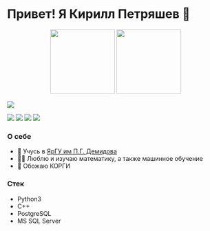 # Привет! Я Кирилл Петряшев 👋


<p align='center'>
   <a href="https://github-readme-stats.vercel.app/api?username=ScorpKir&show_icons=true&count_private=true"><img
           height=150
           src="https://github-readme-stats.vercel.app/api?username=ScorpKir&show_icons=true&count_private=true"/></a>
   <a href="https://github.com/DmitryBahtenkov/github-readme-stats"><img height=150
                                                                  src="https://github-readme-stats.vercel.app/api/top-langs/?username=ScorpKir&layout=compact"/>
                                                                  <p><img src="https://www.codewars.com/users/ScorpKir/badges/small"></img></p>
                                                                  </a>
                                                                 
</p>
<p>
<img src="https://img.shields.io/badge/C++-3776AB?style=for-the-badge&logo=cplusplus&logoColor=white"></img>
<img src="https://img.shields.io/badge/Python-3776AB?style=for-the-badge&logo=python&logoColor=white"></img>
<img src="https://img.shields.io/badge/-PostgreSQL-3776AB?style=for-the-badge&logo=postgresql&logoColor=white"></img>
<img src="https://img.shields.io/badge/-SQL Server-3776AB?style=for-the-badge&logo=sqlserver&logoColor=white"></img>

</p>

### О себе
*   📙 Учусь в [ЯрГУ им П.Г. Демидова](https://www.uniyar.ac.ru/)  
*   🧑‍🎓 Люблю и изучаю математику, а также машинное обучение 
*   🐶 Обожаю КОРГИ 

### Стек
*   Python3
*   C++
*   PostgreSQL
*   MS SQL Server
